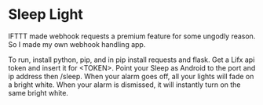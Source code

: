 # Sleep Light

IFTTT made webhook requests a premium feature for some ungodly reason. So I made my own webhook handling app.

To run, install python, pip, and in pip install requests and flask.
Get a Lifx api token and insert it for \<TOKEN\>.
Point your Sleep as Android to the port and ip address then /sleep.
When your alarm goes off, all your lights will fade on a bright white.
When your alarm is dismissed, it will instantly turn on the same bright white.
